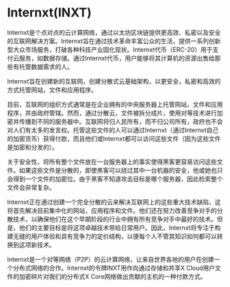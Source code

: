 # Internxt(INXT)

Internxt是个点对点的云计算网络，通过以太坊区块链提供更高效、私密以及安全的互联网解决方案。Internxt旨在通过技术革命丰富公众的生活，提供一系列创新型大众市场服务，打破各种科技产业固化现状。Internxt代币（ERC-20）用于支付云服务，如数据存储。通过Internxt代币，用户能够将其计算机的资源出售给那些有托管数据需求的人。

Internxt旨在创建新的互联网，创建分散式云基础架构，以更安全，私密和高效的方式托管网站，文件和应用程序。

目前，互联网的组织方式通常是在企业拥有的中央服务器上托管网站，文件和应用程序，并由政府管辖。然而，通过分散云，文件被拆分成片，使用对等技术进行加密并传播到不同的服务器中。互联网将归人民所有，而不归公司所有，政府也不会对人们有太多的发言权。托管这些文件的人可以通过Internxt（通过Internxt自己的加密货币）获得付款，而且他们或Internxt都可以访问这些文件（因为这些文件是加密和分发的）。

关于安全性，将所有整个文件放在一台服务器上的事实使得黑客更容易访问这些文件。如果这些文件是分散的，即使黑客可以绕过其中一台机器的安全，他或她也只会得到一个文件的加密位。由于黑客不知道攻击目标是哪个服务器，因此检索整个文件会非常复杂。

Internxt正在通过创建一个完全分散的云来解决互联网上的这些重大技术缺陷，这将首先解决目前集中化的网站，应用程序和文件。他们还在努力改善竞争对手的分散技术，以确保他们在这个早期阶段的行业中拥有所有竞争对手中最好的技术。但是，他们的主要目标是将这项卓越技术带给日常用户。因此，Internxt将专注于构建无缝的用户体验和具有竞争力的定价结构，以便每个人不管其知识如何都可以转换到这项新技术。

Internxt是一个对等网络（P2P）的云计算网络，让来自世界各地的用户在创建一个分布式网络的合作。Internxt的令牌INXT用作向通过存储和共享X Cloud用户文件的加密碎片对我们的分布式X Core网络做出贡献的主机的一种付款方式。
